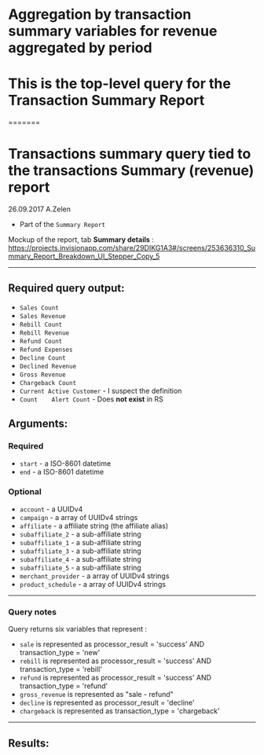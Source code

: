 # Aggregation by transaction summary variables for revenue aggregated by period
# This is the top-level query for the Transaction Summary Report
=======
# Transactions summary query tied to the transactions Summary (revenue) report

26.09.2017 A.Zelen

* Part of the `Summary Report`

Mockup of the report, tab **Summary details** :
https://projects.invisionapp.com/share/29DIKG1A3#/screens/253636310_Summary_Report_Breakdown_UI_Stepper_Copy_5

____

## Required query output:

* `Sales Count`
* `Sales Revenue`
* `Rebill Count`
* `Rebill Revenue`
* `Refund Count`
* `Refund Expenses`
* `Decline Count`
* `Declined Revenue`
* `Gross Revenue`
* `Chargeback Count`
* `Current Active Customer` - I suspect the definition
* `Count	Alert Count` - Does **not exist** in RS

## Arguments:

### Required
* `start` - a ISO-8601 datetime
* `end` - a ISO-8601 datetime

### Optional
* `account` - a UUIDv4
* `campaign` -  a array of UUIDv4 strings
* `affiliate` -  a affiliate string (the affiliate alias)
* `subaffiliate_2` -  a sub-affiliate string
* `subaffiliate_1` -  a sub-affiliate string
* `subaffiliate_3` -  a sub-affiliate string
* `subaffiliate_4` -  a sub-affiliate string
* `subaffiliate_5` -  a sub-affiliate string
* `merchant_provider` -  a array of UUIDv4 strings
* `product_schedule` -  a array of UUIDv4 strings

---
### Query notes

Query returns six variables that represent :
* `sale` is represented as processor_result = 'success' AND transaction_type = 'new'
* `rebill` is represented as processor_result = 'success' AND transaction_type = 'rebill'
* `refund` is represented as processor_result = 'success' AND transaction_type = 'refund'
* `gross_revenue` is represented as "sale - refund"
* `decline` is represented as processor_result = 'decline'
* `chargeback` is represented as transaction_type = 'chargeback'


---
## Results:

```
```
